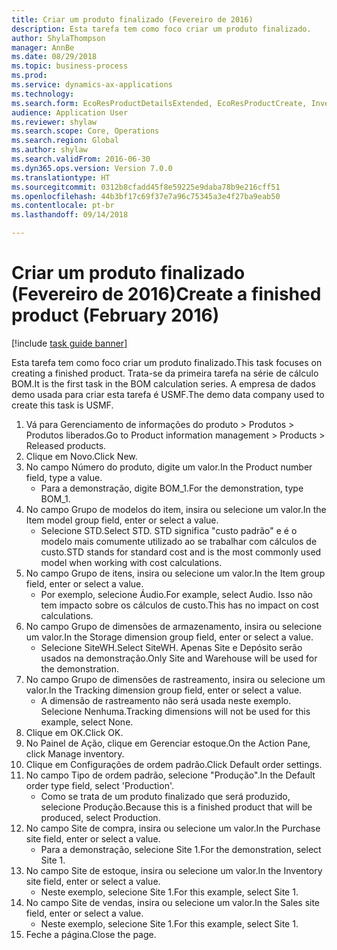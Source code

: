 ```yaml
--- 
title: Criar um produto finalizado (Fevereiro de 2016)
description: Esta tarefa tem como foco criar um produto finalizado.
author: ShylaThompson
manager: AnnBe
ms.date: 08/29/2018
ms.topic: business-process
ms.prod: 
ms.service: dynamics-ax-applications
ms.technology: 
ms.search.form: EcoResProductDetailsExtended, EcoResProductCreate, InventItemOrderSetup
audience: Application User
ms.reviewer: shylaw
ms.search.scope: Core, Operations
ms.search.region: Global
ms.author: shylaw
ms.search.validFrom: 2016-06-30
ms.dyn365.ops.version: Version 7.0.0
ms.translationtype: HT
ms.sourcegitcommit: 0312b8cfadd45f8e59225e9daba78b9e216cff51
ms.openlocfilehash: 44b3bf17c69f37e7a96c75345a3e4f27ba9eab50
ms.contentlocale: pt-br
ms.lasthandoff: 09/14/2018

---
```

# <a name="create-a-finished-product-february-2016"></a><span data-ttu-id="23376-103">Criar um produto finalizado (Fevereiro de 2016)</span><span class="sxs-lookup"><span data-stu-id="23376-103">Create a finished product (February 2016)</span></span>

[!include [task guide banner](../../includes/task-guide-banner.md)]

<span data-ttu-id="23376-104">Esta tarefa tem como foco criar um produto finalizado.</span><span class="sxs-lookup"><span data-stu-id="23376-104">This task focuses on creating a finished product.</span></span> <span data-ttu-id="23376-105">Trata-se da primeira tarefa na série de cálculo BOM.</span><span class="sxs-lookup"><span data-stu-id="23376-105">It is the first task in the BOM calculation series.</span></span> <span data-ttu-id="23376-106">A empresa de dados demo usada para criar esta tarefa é USMF.</span><span class="sxs-lookup"><span data-stu-id="23376-106">The demo data company used to create this task is USMF.</span></span>

1. <span data-ttu-id="23376-107">Vá para Gerenciamento de informações do produto > Produtos > Produtos liberados.</span><span class="sxs-lookup"><span data-stu-id="23376-107">Go to Product information management > Products > Released products.</span></span>
2. <span data-ttu-id="23376-108">Clique em Novo.</span><span class="sxs-lookup"><span data-stu-id="23376-108">Click New.</span></span>
3. <span data-ttu-id="23376-109">No campo Número do produto, digite um valor.</span><span class="sxs-lookup"><span data-stu-id="23376-109">In the Product number field, type a value.</span></span>
    * <span data-ttu-id="23376-110">Para a demonstração, digite BOM_1.</span><span class="sxs-lookup"><span data-stu-id="23376-110">For the demonstration, type BOM_1.</span></span>  
4. <span data-ttu-id="23376-111">No campo Grupo de modelos do item, insira ou selecione um valor.</span><span class="sxs-lookup"><span data-stu-id="23376-111">In the Item model group field, enter or select a value.</span></span>
    * <span data-ttu-id="23376-112">Selecione STD.</span><span class="sxs-lookup"><span data-stu-id="23376-112">Select STD.</span></span> <span data-ttu-id="23376-113">STD significa "custo padrão" e é o modelo mais comumente utilizado ao se trabalhar com cálculos de custo.</span><span class="sxs-lookup"><span data-stu-id="23376-113">STD stands for standard cost and is the most commonly used model when working with cost calculations.</span></span>  
5. <span data-ttu-id="23376-114">No campo Grupo de itens, insira ou selecione um valor.</span><span class="sxs-lookup"><span data-stu-id="23376-114">In the Item group field, enter or select a value.</span></span>
    * <span data-ttu-id="23376-115">Por exemplo, selecione Áudio.</span><span class="sxs-lookup"><span data-stu-id="23376-115">For example, select Audio.</span></span> <span data-ttu-id="23376-116">Isso não tem impacto sobre os cálculos de custo.</span><span class="sxs-lookup"><span data-stu-id="23376-116">This has no impact on cost calculations.</span></span>  
6. <span data-ttu-id="23376-117">No campo Grupo de dimensões de armazenamento, insira ou selecione um valor.</span><span class="sxs-lookup"><span data-stu-id="23376-117">In the Storage dimension group field, enter or select a value.</span></span>
    * <span data-ttu-id="23376-118">Selecione SiteWH.</span><span class="sxs-lookup"><span data-stu-id="23376-118">Select SiteWH.</span></span> <span data-ttu-id="23376-119">Apenas Site e Depósito serão usados na demonstração.</span><span class="sxs-lookup"><span data-stu-id="23376-119">Only Site and Warehouse will be used for the demonstration.</span></span>  
7. <span data-ttu-id="23376-120">No campo Grupo de dimensões de rastreamento, insira ou selecione um valor.</span><span class="sxs-lookup"><span data-stu-id="23376-120">In the Tracking dimension group field, enter or select a value.</span></span>
    * <span data-ttu-id="23376-121">A dimensão de rastreamento não será usada neste exemplo. Selecione Nenhuma.</span><span class="sxs-lookup"><span data-stu-id="23376-121">Tracking dimensions will not be used for this example, select None.</span></span>  
8. <span data-ttu-id="23376-122">Clique em OK.</span><span class="sxs-lookup"><span data-stu-id="23376-122">Click OK.</span></span>
9. <span data-ttu-id="23376-123">No Painel de Ação, clique em Gerenciar estoque.</span><span class="sxs-lookup"><span data-stu-id="23376-123">On the Action Pane, click Manage inventory.</span></span>
10. <span data-ttu-id="23376-124">Clique em Configurações de ordem padrão.</span><span class="sxs-lookup"><span data-stu-id="23376-124">Click Default order settings.</span></span>
11. <span data-ttu-id="23376-125">No campo Tipo de ordem padrão, selecione "Produção".</span><span class="sxs-lookup"><span data-stu-id="23376-125">In the Default order type field, select 'Production'.</span></span>
    * <span data-ttu-id="23376-126">Como se trata de um produto finalizado que será produzido, selecione Produção.</span><span class="sxs-lookup"><span data-stu-id="23376-126">Because this is a finished product that will be produced, select Production.</span></span>  
12. <span data-ttu-id="23376-127">No campo Site de compra, insira ou selecione um valor.</span><span class="sxs-lookup"><span data-stu-id="23376-127">In the Purchase site field, enter or select a value.</span></span>
    * <span data-ttu-id="23376-128">Para a demonstração, selecione Site 1.</span><span class="sxs-lookup"><span data-stu-id="23376-128">For the demonstration, select Site 1.</span></span>  
13. <span data-ttu-id="23376-129">No campo Site de estoque, insira ou selecione um valor.</span><span class="sxs-lookup"><span data-stu-id="23376-129">In the Inventory site field, enter or select a value.</span></span>
    * <span data-ttu-id="23376-130">Neste exemplo, selecione Site 1.</span><span class="sxs-lookup"><span data-stu-id="23376-130">For this example, select Site 1.</span></span>  
14. <span data-ttu-id="23376-131">No campo Site de vendas, insira ou selecione um valor.</span><span class="sxs-lookup"><span data-stu-id="23376-131">In the Sales site field, enter or select a value.</span></span>
    * <span data-ttu-id="23376-132">Neste exemplo, selecione Site 1.</span><span class="sxs-lookup"><span data-stu-id="23376-132">For this example, select Site 1.</span></span>  
15. <span data-ttu-id="23376-133">Feche a página.</span><span class="sxs-lookup"><span data-stu-id="23376-133">Close the page.</span></span>


